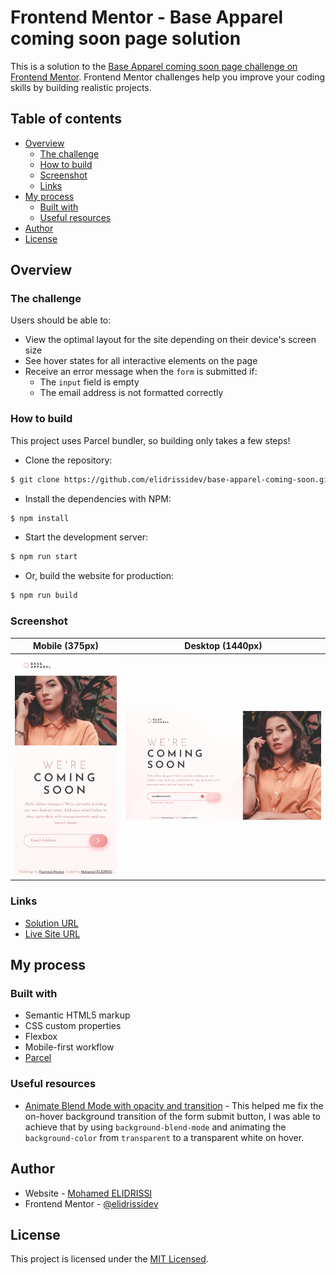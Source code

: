 # Frontend Mentor - Base Apparel coming soon page solution

This is a solution to the [Base Apparel coming soon page challenge on Frontend Mentor](https://www.frontendmentor.io/challenges/base-apparel-coming-soon-page-5d46b47f8db8a7063f9331a0). Frontend Mentor challenges help you improve your coding skills by building realistic projects. 

## Table of contents

- [Overview](#overview)
  - [The challenge](#the-challenge)
  - [How to build](#how-to-build)
  - [Screenshot](#screenshot)
  - [Links](#links)
- [My process](#my-process)
  - [Built with](#built-with)
  - [Useful resources](#useful-resources)
- [Author](#author)
- [License](#license)

## Overview

### The challenge

Users should be able to:

- View the optimal layout for the site depending on their device's screen size
- See hover states for all interactive elements on the page
- Receive an error message when the `form` is submitted if:
  - The `input` field is empty
  - The email address is not formatted correctly

### How to build

This project uses Parcel bundler, so building only takes a few steps! 

- Clone the repository:
```sh
$ git clone https://github.com/elidrissidev/base-apparel-coming-soon.git
```
- Install the dependencies with NPM:
```sh
$ npm install
```
- Start the development server:
```sh
$ npm run start
```
- Or, build the website for production:
```sh
$ npm run build
```

### Screenshot

| Mobile (375px) | Desktop (1440px) |
| --- | --- |
| ![Mobile](./screenshot-mobile.png) | ![Desktop](./screenshot-desktop.png) |

### Links

- [Solution URL](https://www.frontendmentor.io/solutions/base-apparel-coming-soon-using-css-and-js-constraint-validation-api-iaqRjgS3W)
- [Live Site URL](https://base-apparel-coming-soon-elidrissidev.vercel.app/)

## My process

### Built with

- Semantic HTML5 markup
- CSS custom properties
- Flexbox
- Mobile-first workflow
- [Parcel](https://parceljs.org/)

### Useful resources

- [Animate Blend Mode with opacity and transition](https://stackoverflow.com/a/45502783) - This helped me fix the on-hover background transition of the form submit button, I was able to achieve that by using `background-blend-mode` and animating the `background-color` from `transparent` to a transparent white on hover.

## Author

- Website - [Mohamed ELIDRISSI](https://www.elidrissi.dev)
- Frontend Mentor - [@elidrissidev](https://www.frontendmentor.io/profile/elidrissidev)

## License

This project is licensed under the [MIT Licensed](LICENSE.txt).
